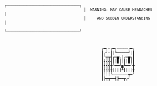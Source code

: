                                         ┌─────────────────────────────────┐
                                        │  WARNING: MAY CAUSE HEADACHES   │
                                        │     AND SUDDEN UNDERSTANDING    │
                                        └─────────────────────────────────┘


                                        
                                                ╭━╮┈╭━╮┈┈┈┈┈╭━╮
                                                ┃╭╯┈┃┊┗━━━━━┛┊┃
                                                ┃╰┳┳┫┏━▅╮┊╭━▅┓┃
                                                ┃┫┫┫┫┃┊▉┃┊┃┊▉┃┃
                                                ┃┫┫┫╋╰━━┛▅┗━━╯╋
                                                ┃┫┫┫╋┊┊┊┣┻┫┊┊┊╋
                                                ┃┊┊┊╰┈┈┈┈┈┈┈┳━╯
                                                ┃┣┳┳━━┫┣━━┳╭╯

